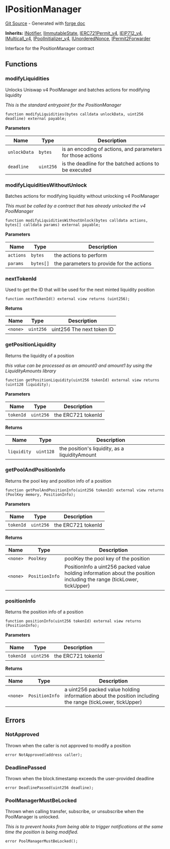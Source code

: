 # IPositionManager
[Git Source](https://github.com/uniswap/v4-periphery/blob/ea2bf2e1ba6863bb809fc2ff791744f308c4a26d/src/interfaces/IPositionManager.sol) - Generated with [forge doc](https://book.getfoundry.sh/reference/forge/forge-doc)

**Inherits:**
[INotifier](contracts/v4/reference/periphery/interfaces/INotifier.md), [IImmutableState](contracts/v4/reference/periphery/interfaces/IImmutableState.md), [IERC721Permit_v4](contracts/v4/reference/periphery/interfaces/IERC721Permit_v4.md), [IEIP712_v4](contracts/v4/reference/periphery/interfaces/IEIP712_v4.md), [IMulticall_v4](contracts/v4/reference/periphery/interfaces/IMulticall_v4.md), [IPoolInitializer_v4](contracts/v4/reference/periphery/interfaces/IPoolInitializer_v4.md), [IUnorderedNonce](contracts/v4/reference/periphery/interfaces/IUnorderedNonce.md), [IPermit2Forwarder](contracts/v4/reference/periphery/interfaces/IPermit2Forwarder.md)

Interface for the PositionManager contract


## Functions
### modifyLiquidities

Unlocks Uniswap v4 PoolManager and batches actions for modifying liquidity

*This is the standard entrypoint for the PositionManager*


```solidity
function modifyLiquidities(bytes calldata unlockData, uint256 deadline) external payable;
```
**Parameters**

|Name|Type|Description|
|----|----|-----------|
|`unlockData`|`bytes`|is an encoding of actions, and parameters for those actions|
|`deadline`|`uint256`|is the deadline for the batched actions to be executed|


### modifyLiquiditiesWithoutUnlock

Batches actions for modifying liquidity without unlocking v4 PoolManager

*This must be called by a contract that has already unlocked the v4 PoolManager*


```solidity
function modifyLiquiditiesWithoutUnlock(bytes calldata actions, bytes[] calldata params) external payable;
```
**Parameters**

|Name|Type|Description|
|----|----|-----------|
|`actions`|`bytes`|the actions to perform|
|`params`|`bytes[]`|the parameters to provide for the actions|


### nextTokenId

Used to get the ID that will be used for the next minted liquidity position


```solidity
function nextTokenId() external view returns (uint256);
```
**Returns**

|Name|Type|Description|
|----|----|-----------|
|`<none>`|`uint256`|uint256 The next token ID|


### getPositionLiquidity

Returns the liquidity of a position

*this value can be processed as an amount0 and amount1 by using the LiquidityAmounts library*


```solidity
function getPositionLiquidity(uint256 tokenId) external view returns (uint128 liquidity);
```
**Parameters**

|Name|Type|Description|
|----|----|-----------|
|`tokenId`|`uint256`|the ERC721 tokenId|

**Returns**

|Name|Type|Description|
|----|----|-----------|
|`liquidity`|`uint128`|the position's liquidity, as a liquidityAmount|


### getPoolAndPositionInfo

Returns the pool key and position info of a position


```solidity
function getPoolAndPositionInfo(uint256 tokenId) external view returns (PoolKey memory, PositionInfo);
```
**Parameters**

|Name|Type|Description|
|----|----|-----------|
|`tokenId`|`uint256`|the ERC721 tokenId|

**Returns**

|Name|Type|Description|
|----|----|-----------|
|`<none>`|`PoolKey`|poolKey the pool key of the position|
|`<none>`|`PositionInfo`|PositionInfo a uint256 packed value holding information about the position including the range (tickLower, tickUpper)|


### positionInfo

Returns the position info of a position


```solidity
function positionInfo(uint256 tokenId) external view returns (PositionInfo);
```
**Parameters**

|Name|Type|Description|
|----|----|-----------|
|`tokenId`|`uint256`|the ERC721 tokenId|

**Returns**

|Name|Type|Description|
|----|----|-----------|
|`<none>`|`PositionInfo`|a uint256 packed value holding information about the position including the range (tickLower, tickUpper)|


## Errors
### NotApproved
Thrown when the caller is not approved to modify a position


```solidity
error NotApproved(address caller);
```

### DeadlinePassed
Thrown when the block.timestamp exceeds the user-provided deadline


```solidity
error DeadlinePassed(uint256 deadline);
```

### PoolManagerMustBeLocked
Thrown when calling transfer, subscribe, or unsubscribe when the PoolManager is unlocked.

*This is to prevent hooks from being able to trigger notifications at the same time the position is being modified.*


```solidity
error PoolManagerMustBeLocked();
```

